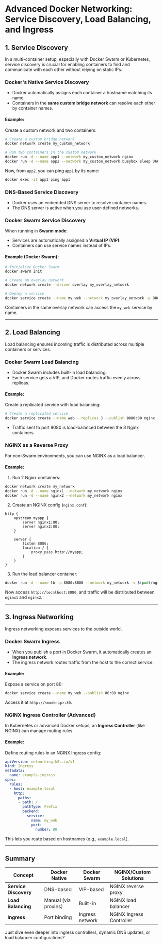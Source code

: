 # Advanced Docker Networking: Service Discovery, Load Balancing, and Ingress

## 1. Service Discovery

In a multi-container setup, especially with Docker Swarm or Kubernetes, service discovery is crucial for enabling containers to find and communicate with each other without relying on static IPs.

### Docker's Native Service Discovery

- Docker automatically assigns each container a hostname matching its name.
- Containers in the **same custom bridge network** can resolve each other by container names.

#### Example:
Create a custom network and two containers:
```bash
# Create a custom bridge network
docker network create my_custom_network

# Run two containers in the custom network
docker run -d --name app1 --network my_custom_network nginx
docker run -d --name app2 --network my_custom_network busybox sleep 3600
```

Now, from `app2`, you can ping `app1` by its name:
```bash
docker exec -it app2 ping app1
```

### DNS-Based Service Discovery
- Docker uses an embedded DNS server to resolve container names.
- The DNS server is active when you use user-defined networks.

### Docker Swarm Service Discovery
When running in **Swarm mode**:
- Services are automatically assigned a **Virtual IP (VIP)**.
- Containers can use service names instead of IPs.

#### Example (Docker Swarm):
```bash
# Initialize Docker Swarm
docker swarm init

# Create an overlay network
docker network create --driver overlay my_overlay_network

# Deploy a service
docker service create --name my_web --network my_overlay_network -p 8080:80 nginx
```
Containers in the same overlay network can access the `my_web` service by name.

---

## 2. Load Balancing

Load balancing ensures incoming traffic is distributed across multiple containers or services.

### Docker Swarm Load Balancing
- Docker Swarm includes built-in load balancing.
- Each service gets a VIP, and Docker routes traffic evenly across replicas.

#### Example:
Create a replicated service with load balancing:
```bash
# Create a replicated service
docker service create --name web --replicas 3 --publish 8080:80 nginx
```
- Traffic sent to port 8080 is load-balanced between the 3 Nginx containers.

### NGINX as a Reverse Proxy
For non-Swarm environments, you can use NGINX as a load balancer.

#### Example:
1. Run 2 Nginx containers:
```bash
docker network create my_network
docker run -d --name nginx1 --network my_network nginx
docker run -d --name nginx2 --network my_network nginx
```
2. Create an NGINX config (`nginx.conf`):
```nginx
http {
    upstream myapp {
        server nginx1:80;
        server nginx2:80;
    }

    server {
        listen 8080;
        location / {
            proxy_pass http://myapp;
        }
    }
}
```
3. Run the load balancer container:
```bash
docker run -d --name lb -p 8080:8080 --network my_network -v $(pwd)/nginx.conf:/etc/nginx/nginx.conf nginx
```
Now access `http://localhost:8080`, and traffic will be distributed between `nginx1` and `nginx2`.

---

## 3. Ingress Networking

Ingress networking exposes services to the outside world.

### Docker Swarm Ingress
- When you publish a port in Docker Swarm, it automatically creates an **Ingress network**.
- The ingress network routes traffic from the host to the correct service.

#### Example:
Expose a service on port 80:
```bash
docker service create --name my_web --publish 80:80 nginx
```
Access it at `http://<node-ip>:80`.

### NGINX Ingress Controller (Advanced)
In Kubernetes or advanced Docker setups, an **Ingress Controller** (like NGINX) can manage routing rules.

#### Example:
Define routing rules in an NGINX Ingress config:
```yaml
apiVersion: networking.k8s.io/v1
kind: Ingress
metadata:
  name: example-ingress
spec:
  rules:
  - host: example.local
    http:
      paths:
      - path: /
        pathType: Prefix
        backend:
          service:
            name: my_web
            port:
              number: 80
```
This lets you route based on hostnames (e.g., `example.local`).

---

## Summary

| Concept                | Docker Native        | Docker Swarm      | NGINX/Custom Solutions   |
|------------------------|---------------------|------------------|--------------------------|
| **Service Discovery**   | DNS-based           | VIP-based         | NGINX reverse proxy      |
| **Load Balancing**      | Manual (via proxies)| Built-in          | NGINX load balancer      |
| **Ingress**             | Port binding        | Ingress network   | NGINX Ingress Controller |

Just dive even deeper into ingress controllers, dynamic DNS updates, or load balancer configurations?